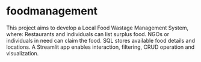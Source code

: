 # foodmanagement

This project aims to develop a Local Food Wastage Management System, where:
Restaurants and individuals can list surplus food.
NGOs or individuals in need can claim the food.
SQL stores available food details and locations.
A Streamlit app enables interaction, filtering, CRUD operation and visualization. 

